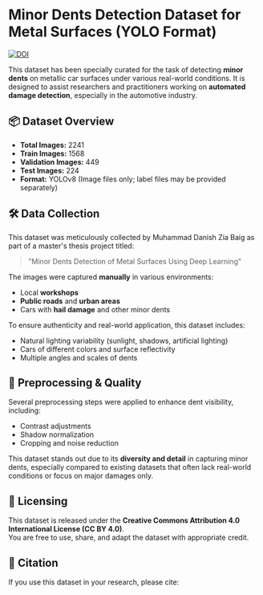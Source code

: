 # Minor Dents Detection Dataset for Metal Surfaces (YOLO Format)

[![DOI](https://zenodo.org/badge/DOI/10.5281/zenodo.16654735.svg)](https://doi.org/10.5281/zenodo.16654735)

This dataset has been specially curated for the task of detecting **minor dents** on metallic car surfaces under various real-world conditions. It is designed to assist researchers and practitioners working on **automated damage detection**, especially in the automotive industry.

## 📦 Dataset Overview

- **Total Images:** 2241
- **Train Images:** 1568
- **Validation Images:** 449
- **Test Images:** 224
- **Format:** YOLOv8 (Image files only; label files may be provided separately)

## 🛠 Data Collection

This dataset was meticulously collected by Muhammad Danish Zia Baig as part of a master's thesis project titled:

> "Minor Dents Detection of Metal Surfaces Using Deep Learning"

The images were captured **manually** in various environments:
- Local **workshops**
- **Public roads** and **urban areas**
- Cars with **hail damage** and other minor dents

To ensure authenticity and real-world application, this dataset includes:
- Natural lighting variability (sunlight, shadows, artificial lighting)
- Cars of different colors and surface reflectivity
- Multiple angles and scales of dents

## 🧪 Preprocessing & Quality

Several preprocessing steps were applied to enhance dent visibility, including:
- Contrast adjustments
- Shadow normalization
- Cropping and noise reduction

This dataset stands out due to its **diversity and detail** in capturing minor dents, especially compared to existing datasets that often lack real-world conditions or focus on major damages only.

## 🧾 Licensing

This dataset is released under the **Creative Commons Attribution 4.0 International License (CC BY 4.0)**.  
You are free to use, share, and adapt the dataset with appropriate credit.

## 📌 Citation

If you use this dataset in your research, please cite:

